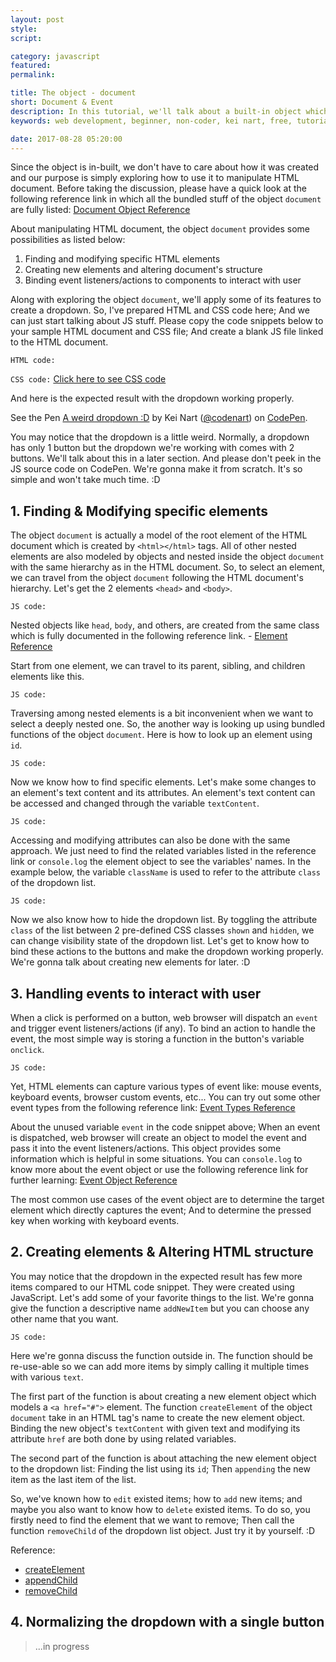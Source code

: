 ```yaml
---
layout: post
style:
script:

category: javascript
featured:
permalink:

title: The object - document
short: Document & Event
description: In this tutorial, we'll talk about a built-in object which allows manipulating HTML document; <br>And get to know how to make our webpages become interactive. <br>Let's start with the object - document.
keywords: web development, beginner, non-coder, kei nart, free, tutorial, coding, programming, code nart, javascript, object, dom, document object model, document, event

date: 2017-08-28 05:20:00
---
```


Since the object is in-built, we don't have to care about how it was created and
our purpose is simply exploring how to use it to manipulate HTML document. Before
taking the discussion, please have a quick look at the following reference link
in which all the bundled stuff of the object `document` are fully listed:
[Document Object Reference](https://www.w3schools.com/jsref/dom_obj_document.asp "ext")

About manipulating HTML document, the object `document` provides some possibilities
as listed below:

1. Finding and modifying specific HTML elements
2. Creating new elements and altering document's structure
3. Binding event listeners/actions to components to interact with user

Along with exploring the object `document`, we'll apply some of its features to
create a dropdown. So, I've prepared HTML and CSS code here; And we can just start
talking about JS stuff. Please copy the code snippets below to your sample HTML
document and CSS file; And create a blank JS file linked to the HTML document.

`HTML code:`
<script src="https://gist.github.com/codenart/ef2d53f28af5dc19d7b6f96edfbbbebe.js">
</script>

`CSS code:`
[Click here to see CSS code](https://gist.github.com/codenart/e35ac23245ec8d2d506c280cd6751ef2 "ext")

And here is the expected result with the dropdown working properly.

<p data-height="500" data-theme-id="light"
   data-slug-hash="LrQXGj" data-default-tab="result" data-user="codenart"
   data-embed-version="2" data-pen-title="A weird dropdown :D" class="codepen">
   See the Pen <a href="https://codepen.io/codenart/pen/LrQXGj/">A weird dropdown :D</a>
   by Kei Nart (<a href="https://codepen.io/codenart">@codenart</a>) on
   <a href="https://codepen.io">CodePen</a>.
</p>
<script async src="https://static.codepen.io/assets/embed/ei.js"></script>

You may notice that the dropdown is a little weird. Normally, a dropdown has only
1 button but the dropdown we're working with comes with 2 buttons. We'll talk
about this in a later section. And please don't peek in the JS source code on
CodePen. We're gonna make it from scratch. It's so simple and won't take much time. :D

## 1. Finding & Modifying specific elements

The object `document` is actually a model of the root element of the HTML document
which is created by `<html></html>` tags. All of other nested elements are also
modeled by objects and nested inside the object `document` with the same hierarchy
as in the HTML document. So, to select an element, we can travel from the object
`document` following the HTML document's hierarchy. Let's get the 2 elements
`<head>` and `<body>`.

`JS code:`
<script src="https://gist.github.com/codenart/657270bc00782b7f1a2d3b59b859c41b.js">
</script>

Nested objects like `head`, `body`, and others, are created from the same class
which is fully documented in the following reference link. -
[Element Reference](https://www.w3schools.com/jsref/dom_obj_all.asp "ext")

Start from one element, we can travel to its parent, sibling, and children
elements like this.

`JS code:`
<script src="https://gist.github.com/codenart/af4d7d421f7a2677d0bd0b7e9ebd7ab8.js">
</script>

Traversing among nested elements is a bit inconvenient when we want to select a
deeply nested one. So, the another way is looking up using bundled functions of
the object `document`. Here is how to look up an element using `id`.

`JS code:`
<script src="https://gist.github.com/codenart/5c3bd5136ef3e0074a93ddb29fc3786b.js">
</script>

Now we know how to find specific elements. Let's make some changes to an element's
text content and its attributes. An element's text content can be accessed and
changed through the variable `textContent`.

`JS code:`
<script src="https://gist.github.com/codenart/5aefa995ad4db72341142e857a06e35b.js">
</script>

Accessing and modifying attributes can also be done with the same approach.
We just need to find the related variables listed in the reference link or
`console.log` the element object to see the variables' names. In the example
below, the variable `className` is used to refer to the attribute `class` of
the dropdown list.

`JS code:`
<script src="https://gist.github.com/codenart/cc8882cafe26715010f90c794a28e3e0.js">
</script>

Now we also know how to hide the dropdown list. By toggling the attribute `class`
of the list between 2 pre-defined CSS classes `shown` and `hidden`, we can change
visibility state of the dropdown list. Let's get to know how to bind these actions
to the buttons and make the dropdown working properly. We're gonna talk about
creating new elements for later. :D

## 3. Handling events to interact with user

When a click is performed on a button, web browser will dispatch an `event` and
trigger event listeners/actions (if any). To bind an action to handle the event,
the most simple way is storing a function in the button's variable `onclick`.

`JS code:`
<script src="https://gist.github.com/codenart/a68864d2d46513e3b9bb96ccfc9b5029.js">
</script>

Yet, HTML elements can capture various types of event like: mouse events, keyboard
events, browser custom events, etc... You can try out some other event types from
the following reference link:
[Event Types Reference](https://www.w3schools.com/jsref/dom_obj_event.asp "ext")

About the unused variable `event` in the code snippet above; When an event is
dispatched, web browser will create an object to model the event and pass it
into the event listeners/actions. This object provides some information which
is helpful in some situations. You can `console.log` to know more about the
event object or use the following reference link for further learning:
[Event Object Reference](https://www.w3schools.com/jsref/obj_events.asp "ext")

The most common use cases of the event object are to determine the target element
which directly captures the event; And to determine the pressed key when working
with keyboard events.

## 2. Creating elements & Altering HTML structure

You may notice that the dropdown in the expected result has few more items
compared to our HTML code snippet. They were created using JavaScript. Let's
add some of your favorite things to the list. We're gonna give the function a
descriptive name `addNewItem` but you can choose any other name that you want.

`JS code:`
<script src="https://gist.github.com/codenart/58c2120ccdc88ce9ceaab50c946728bc.js">
</script>

Here we're gonna discuss the function outside in. The function should be re-use-able
so we can add more items by simply calling it multiple times with various `text`.

The first part of the function is about creating a new element object which models
a `<a href="#">` element. The function `createElement` of the object `document`
take in an HTML tag's name to create the new element object. Binding the new
object's `textContent` with given text and modifying its attribute `href` are
both done by using related variables.

The second part of the function is about attaching the new element object to the
dropdown list: Finding the list using its `id`; Then `appending` the new item as
the last item of the list.

So, we've known how to `edit` existed items; how to `add` new items; and maybe
you also want to know how to `delete` existed items. To do so, you firstly need
to find the element that we want to remove; Then call the function `removeChild`
of the dropdown list object. Just try it by yourself. :D

Reference:

- [createElement](https://www.w3schools.com/jsref/met_document_createelement.asp "ext")
- [appendChild](https://www.w3schools.com/jsref/met_node_appendchild.asp "ext")
- [removeChild](https://www.w3schools.com/jsref/met_node_removechild.asp "ext")

## 4. Normalizing the dropdown with a single button

> ...in progress
